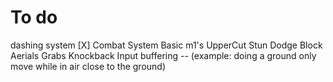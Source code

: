 # To do
dashing system [X]
Combat System
    Basic m1's
    UpperCut
    Stun
    Dodge
    Block
    Aerials
    Grabs
    Knockback
    Input buffering -- (example: doing a ground only move while in air close to the ground)